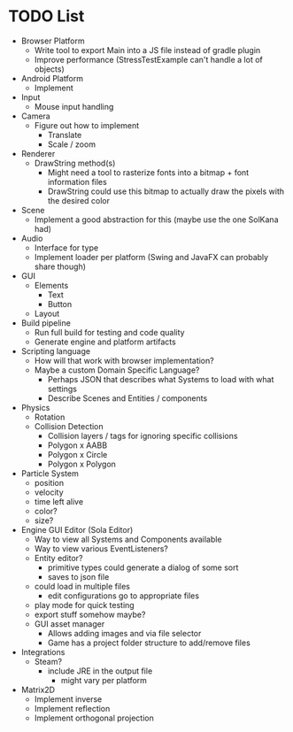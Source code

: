 # TODO List
* Browser Platform
  * Write tool to export Main into a JS file instead of gradle plugin
  * Improve performance (StressTestExample can't handle a lot of objects)
* Android Platform
  * Implement
* Input
  * Mouse input handling
* Camera
  * Figure out how to implement
    * Translate
    * Scale / zoom
* Renderer
  * DrawString method(s)
    * Might need a tool to rasterize fonts into a bitmap + font information files
    * DrawString could use this bitmap to actually draw the pixels with the desired color
* Scene
  * Implement a good abstraction for this (maybe use the one SolKana had)
* Audio
  * Interface for type
  * Implement loader per platform (Swing and JavaFX can probably share though)
* GUI
  * Elements
    * Text
    * Button
  * Layout
* Build pipeline
  * Run full build for testing and code quality
  * Generate engine and platform artifacts
* Scripting language
  * How will that work with browser implementation?
  * Maybe a custom Domain Specific Language?
    * Perhaps JSON that describes what Systems to load with what settings
    * Describe Scenes and Entities / components
* Physics
  * Rotation
  * Collision Detection
    * Collision layers / tags for ignoring specific collisions
    * Polygon x AABB
    * Polygon x Circle
    * Polygon x Polygon
* Particle System
  * position
  * velocity
  * time left alive
  * color?
  * size?
* Engine GUI Editor (Sola Editor)
  * Way to view all Systems and Components available
  * Way to view various EventListeners?
  * Entity editor?
    * primitive types could generate a dialog of some sort
    * saves to json file
  * could load in multiple files
    * edit configurations go to appropriate files
  * play mode for quick testing
  * export stuff somehow maybe?
  * GUI asset manager
    * Allows adding images and via file selector
    * Game has a project folder structure to add/remove files
* Integrations
  * Steam?
    * include JRE in the output file
      * might vary per platform
* Matrix2D
  * Implement inverse
  * Implement reflection
  * Implement orthogonal projection
